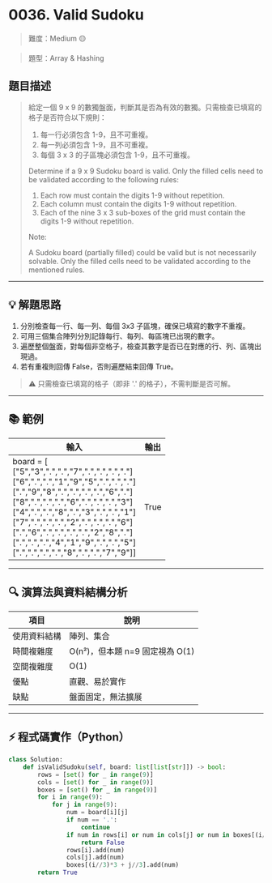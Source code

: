 # 0036. Valid Sudoku

> 難度：Medium 🟡

> 題型：Array & Hashing

## 題目描述
> 給定一個 9 x 9 的數獨盤面，判斷其是否為有效的數獨。只需檢查已填寫的格子是否符合以下規則：
> 1. 每一行必須包含 1-9，且不可重複。
> 2. 每一列必須包含 1-9，且不可重複。
> 3. 每個 3 x 3 的子區塊必須包含 1-9，且不可重複。
>
> Determine if a 9 x 9 Sudoku board is valid. Only the filled cells need to be validated according to the following rules:
>
> 1. Each row must contain the digits 1-9 without repetition.
> 2. Each column must contain the digits 1-9 without repetition.
> 3. Each of the nine 3 x 3 sub-boxes of the grid must contain the digits 1-9 without repetition.
>
> Note:
>
> A Sudoku board (partially filled) could be valid but is not necessarily solvable.
> Only the filled cells need to be validated according to the mentioned rules.

---

## 💡 解題思路
1. 分別檢查每一行、每一列、每個 3x3 子區塊，確保已填寫的數字不重複。
2. 可用三個集合陣列分別記錄每行、每列、每區塊已出現的數字。
3. 遍歷整個盤面，對每個非空格子，檢查其數字是否已在對應的行、列、區塊出現過。
4. 若有重複則回傳 False，否則遍歷結束回傳 True。

> ⚠️ 只需檢查已填寫的格子（即非 '.' 的格子），不需判斷是否可解。

---

## 📚 範例

| 輸入 | 輸出 |
|------|------|
| board = [<br>["5","3",".",".","7",".",".",".","."]<br>["6",".",".","1","9","5",".",".","."]<br>[".","9","8",".",".",".",".","6","."]<br>["8",".",".",".","6",".",".",".","3"]<br>["4",".",".","8",".","3",".",".","1"]<br>["7",".",".",".","2",".",".",".","6"]<br>[".","6",".",".",".",".","2","8","."]<br>[".",".",".","4","1","9",".",".","5"]<br>[".",".",".",".","8",".",".","7","9"]] | True |

---

## 🔍 演算法與資料結構分析

| 項目         | 說明                |
|--------------|---------------------|
| 使用資料結構 | 陣列、集合          |
| 時間複雜度   | O(n²)，但本題 n=9 固定視為 O(1) |
| 空間複雜度   | O(1)                |
| 優點         | 直觀、易於實作      |
| 缺點         | 盤面固定，無法擴展  |

---

## ⚡ 程式碼實作（Python）

```python
class Solution:
    def isValidSudoku(self, board: list[list[str]]) -> bool:
        rows = [set() for _ in range(9)]
        cols = [set() for _ in range(9)]
        boxes = [set() for _ in range(9)]
        for i in range(9):
            for j in range(9):
                num = board[i][j]
                if num == '.':
                    continue
                if num in rows[i] or num in cols[j] or num in boxes[(i//3)*3 + j//3]:
                    return False
                rows[i].add(num)
                cols[j].add(num)
                boxes[(i//3)*3 + j//3].add(num)
        return True
```
